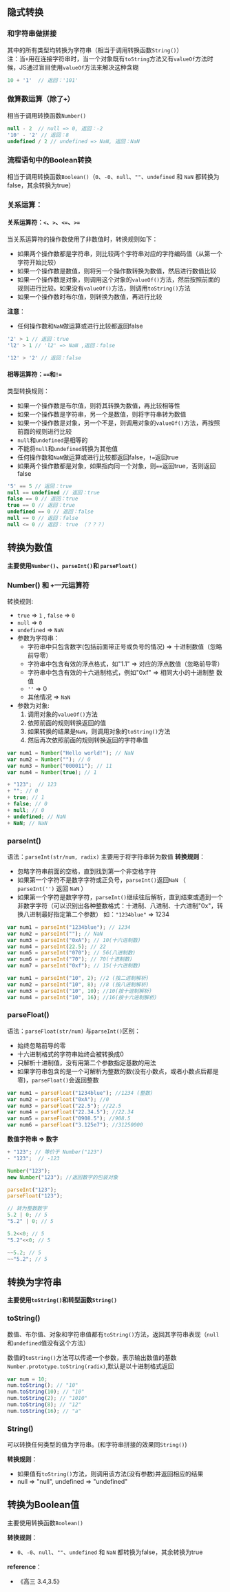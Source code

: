 ## 隐式转换
### 和字符串做拼接
其中的所有类型均转换为字符串（相当于调用转换函数`String()`）  
注：当`+`用在连接字符串时，当一个对象既有`toString`方法又有`valueOf`方法时候，JS通过盲目使用`valueOf`方法来解决这种含糊

```js
10 + '1'  // 返回：'101'
```

### 做算数运算（除了`+`）
相当于调用转换函数`Number()`

```js
null - 2  // null => 0, 返回：-2
'10' - '2' // 返回：8
undefined / 2 // undefined => NaN, 返回：NaN
```

### 流程语句中的Boolean转换
相当于调用转换函数`Boolean()`（`0`、`-0`、`null`、`""`、`undefined` 和 `NaN` 都转换为false，其余转换为true）

### 关系运算：
#### 关系运算符：`<`、`>`、`<=`、`>=`
当关系运算符的操作数使用了非数值时，转换规则如下：
- 如果两个操作数都是字符串，则比较两个字符串对应的字符编码值（从第一个字符开始比较）
- 如果一个操作数是数值，则将另一个操作数转换为数值，然后进行数值比较
- 如果一个操作数是对象，则调用这个对象的`valueOf()`方法，然后按照前面的规则进行比较。如果没有`valueOf()`方法，则调用`toString()`方法
- 如果一个操作数时布尔值，则转换为数值，再进行比较

**注意**：
- 任何操作数和`NaN`做运算或进行比较都返回false

```js
'2' > 1 // 返回：true
'l2' > 1 // 'l2' => NaN ,返回：false

'12' > '2' // 返回：false
```
#### 相等运算符：`==`和`!=`
类型转换规则：
- 如果一个操作数是布尔值，则将其转换为数值，再比较相等性
- 如果一个操作数是字符串，另一个是数值，则将字符串转为数值
- 如果一个操作数是对象，另一个不是，则调用对象的`valueOf()`方法，再按照前面的规则进行比较
- `null`和`undefined`是相等的
- 不能将`null`和`undefined`转换为其他值
- 任何操作数和`NaN`做运算或进行比较都返回false，`!=`返回true
- 如果两个操作数都是对象，如果指向同一个对象，则`==`返回true，否则返回false

```js
'5' == 5 // 返回：true
null == undefined // 返回：true
false == 0 // 返回：true
true == 0 // 返回：true
undefined == 0 // 返回：false
null == 0 // 返回：false
null <= 0 // 返回： true （？？？）
```

## 转换为数值
**主要使用`Number()`、`parseInt()`和 `parseFloat()`**

### Number() 和 `+`一元运算符
转换规则:
- `true` => `1` , `false` => `0`
- `null` => `0`
- `undefined` => `NaN`
- 参数为字符串：
    - 字符串中只包含数字(包括前面带正号或负号的情况) => 十进制数值（忽略前导零）
    - 字符串中包含有效的浮点格式，如"1.1" => 对应的浮点数值（忽略前导零）
    - 字符串中包含有效的十六进制格式，例如"0xf" => 相同大小的十进制整 数值
    - `''` => 0
    - 其他情况 => `NaN`
- 参数为对象:
    1. 调用对象的`valueOf()`方法
    2. 依照前面的规则转换返回的值
    3. 如果转换的结果是`NaN`，则调用对象的`toString()`方法
    4. 然后再次依照前面的规则转换返回的字符串值

```js
var num1 = Number("Hello world!"); // NaN
var num2 = Number(""); // 0
var num3 = Number("000011"); // 11
var num4 = Number(true); // 1

+ "123";  // 123
+ ""; // 0
+ true; // 1
+ false; // 0
+ null; // 0
+ undefined; // NaN
+ NaN; // NaN
```

### parseInt()
语法：`parseInt(str/num, radix)`
主要用于将字符串转为数值
**转换规则**：
- 忽略字符串前面的空格，直到找到第一个非空格字符
- 如果第一个字符不是数字字符或正负号，`parseInt()`返回`NaN` （ `parseInt('')` 返回 `NaN` ）
- 如果第一个字符是数字字符，`parseInt()`继续往后解析，直到结束或遇到一个非数字字符（可以识别出各种整数格式：十进制、八进制、十六进制"0x"，转换八进制最好指定第二个参数） 如：`"1234blue"` => 1234

```js
var num1 = parseInt("1234blue"); // 1234
var num2 = parseInt(""); // NaN
var num3 = parseInt("0xA"); // 10(十六进制数)
var num4 = parseInt(22.5); // 22
var num5 = parseInt("070"); // 56(八进制数)
var num6 = parseInt("70"); // 70(十进制数)
var num7 = parseInt("0xf"); // 15(十六进制数)
```
```js
var num1 = parseInt("10", 2); //2 (按二进制解析)
var num2 = parseInt("10", 8); //8 (按八进制解析)
var num3 = parseInt("10", 10); //10(按十进制解析)
var num4 = parseInt("10", 16); //16(按十六进制解析)
```
### parseFloat()
语法：`parseFloat(str/num)`
与`parseInt()`区别：
- 始终忽略前导的零
- 十六进制格式的字符串始终会被转换成0
- 只解析十进制值，没有用第二个参数指定基数的用法
- 如果字符串包含的是一个可解析为整数的数(没有小数点，或者小数点后都是零)，`parseFloat()`会返回整数

```js
var num1 = parseFloat("1234blue"); //1234 (整数)
var num2 = parseFloat("0xA"); //0
var num3 = parseFloat("22.5"); //22.5
var num4 = parseFloat("22.34.5"); //22.34
var num5 = parseFloat("0908.5"); //908.5
var num6 = parseFloat("3.125e7"); //31250000
```

**数值字符串 => 数字**
```js
+ "123"; // 等价于 Number("123")
- "123";  // -123

Number("123");
new Number("123"); //返回数字的包装对象

parseInt("123");
parseFloat("123");

// 转为整数数字
5.2 | 0; // 5
"5.2" | 0; // 5

5.2<<0; // 5
"5.2"<<0; // 5

~~5.2; // 5
~~"5.2"; // 5
```

## 转换为字符串
**主要使用`toString()`和转型函数`String()`**

### toString()

数值、布尔值、对象和字符串值都有`toString()`方法，返回其字符串表现（`null`和`undefined`值没有这个方法）

数值的`toString()`方法可以传递一个参数，表示输出数值的基数
`Number.prototype.toString(radix)`,默认是以十进制格式返回

```js
var num = 10;
num.toString(); // "10"
num.toString(10); // "10"
num.toString(2); // "1010"
num.toString(8); // "12"
num.toString(16); // "a"
```

### String()
可以转换任何类型的值为字符串。(和字符串拼接的效果同`String()`)

**转换规则**：
- 如果值有`toString()`方法，则调用该方法(没有参数)并返回相应的结果
- null => "null", undefined => "undefined"

## 转换为Boolean值
主要使用转换函数`Boolean()`

**转换规则**：
- `0`、`-0`、`null`、`""`、`undefined` 和 `NaN` 都转换为false，其余转换为true

**reference**：
- 《高三 3.4,3.5》
